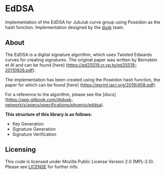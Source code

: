 
# EdDSA
Implementation of the EdDSA for JubJub curve 
group using Poseidon as the hash function. 
Implementation designed by the [dusk](https://dusk.network) 
team.

## About 
The EdDSA is a digital signature algorithm,
which uses Twisted Edwards curves for creating 
signatures. The original paper was written by 
Bernstein et Al and can be found [here] (https://ed25519.cr.yp.to/ed25519-20110926.pdf). 

The implementation has been created using the
Poseidon hash function, the paper for which can 
be found [here] (https://eprint.iacr.org/2019/458.pdf). 

For a reference to the algorithm, please see the [docs] 
 (https://app.gitbook.com/@dusk-network/s/specs/specifications/phoenix/eddsa).

**This structure of this library is as follows:** 

- Key Generation 
- Signature Generation 
- Signature Verification 

## Licensing
This code is licensed under Mozilla Public License Version 2.0 (MPL-2.0). Please see [LICENSE](https://github.com/dusk-network/plonk/blob/master/LICENSE) for further info.
